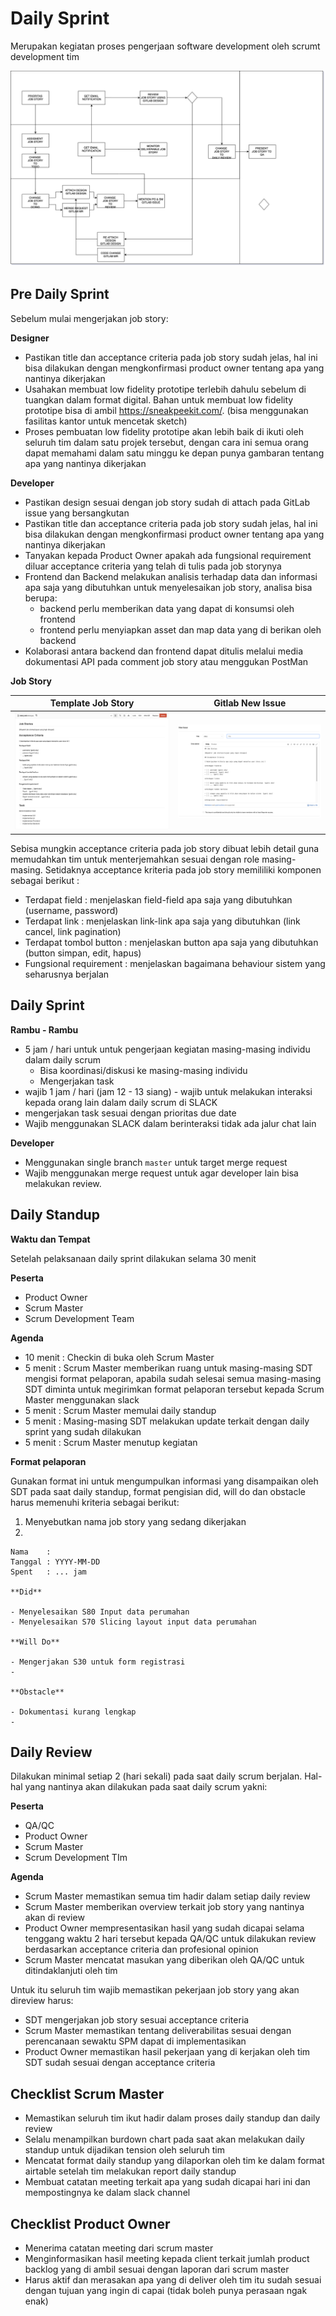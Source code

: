 # Daily Sprint

Merupakan kegiatan proses pengerjaan software development oleh scrumt development tim

![Overview Daily Scrum](./assets/flow-daily-scrum.png)

## Pre Daily Sprint

Sebelum mulai mengerjakan job story:

**Designer**

- Pastikan title dan acceptance criteria pada job story sudah jelas, hal ini bisa dilakukan dengan
  mengkonfirmasi product owner tentang apa yang nantinya dikerjakan
- Usahakan membuat low fidelity prototipe terlebih dahulu sebelum di tuangkan dalam format digital.
  Bahan untuk membuat low fidelity prototipe bisa di ambil https://sneakpeekit.com/. (bisa menggunakan
  fasilitas kantor untuk mencetak sketch)
- Proses pembuatan low fidelity prototipe akan lebih baik di ikuti oleh seluruh tim dalam satu projek
  tersebut, dengan cara ini semua orang dapat memahami dalam satu minggu ke depan punya gambaran tentang
  apa yang nantinya dikerjakan

**Developer**

- Pastikan design sesuai dengan job story sudah di attach pada GitLab issue yang bersangkutan
- Pastikan title dan acceptance criteria pada job story sudah jelas, hal ini bisa dilakukan dengan
  mengkonfirmasi product owner tentang apa yang nantinya dikerjakan
- Tanyakan kepada Product Owner apakah ada fungsional requirement diluar acceptance criteria yang 
  telah di tulis pada job storynya
- Frontend dan Backend melakukan analisis terhadap data dan informasi apa saja yang dibutuhkan untuk
  menyelesaikan job story, analisa bisa berupa:
  - backend perlu memberikan data yang dapat di konsumsi oleh frontend
  - frontend perlu menyiapkan asset dan map data yang di berikan oleh backend
- Kolaborasi antara backend dan frontend dapat ditulis melalui media dokumentasi API pada comment job
  story atau menggukan PostMan

**Job Story**

| Template Job Story | Gitlab New Issue |
| ------------------ | ---------------- |
| ![Template job story](./assets/template-job-story.png) | ![Gitlab Issue](./assets/template-job-story-issue.png) |

Sebisa mungkin acceptance criteria pada job story dibuat lebih detail guna memudahkan tim untuk
menterjemahkan sesuai dengan role masing-masing. Setidaknya acceptance kriteria pada job story memililiki
komponen sebagai berikut :

- Terdapat field : menjelaskan field-field apa saja yang dibutuhkan (username, password)
- Terdapat link : menjelaskan link-link apa saja yang dibutuhkan (link cancel, link pagination)
- Terdapat tombol button : menjelaskan button apa saja yang dibutuhkan (button simpan, edit, hapus)
- Fungsional requirement : menjelaskan bagaimana behaviour sistem yang seharusnya berjalan


## Daily Sprint

**Rambu - Rambu**

- 5 jam / hari untuk untuk pengerjaan kegiatan masing-masing individu dalam daily scrum
  - Bisa koordinasi/diskusi ke masing-masing individu
  - Mengerjakan task
- wajib 1 jam / hari  (jam 12 - 13 siang) - wajib untuk melakukan interaksi kepada orang lain dalam 
  daily scrum di SLACK
- mengerjakan task sesuai dengan prioritas due date
- Wajib menggunakan SLACK  dalam berinteraksi tidak ada jalur chat lain

**Developer**

- Menggunakan single branch `master` untuk target merge request
- Wajib menggunakan merge request untuk agar developer lain bisa melakukan review. 

## Daily Standup

**Waktu dan Tempat**

Setelah pelaksanaan daily sprint dilakukan selama 30 menit

**Peserta**

- Product Owner
- Scrum Master
- Scrum Development Team

**Agenda**

- 10 menit : Checkin di buka oleh Scrum Master
- 5 menit : Scrum Master memberikan ruang untuk masing-masing SDT mengisi format pelaporan, apabila 
  sudah selesai semua masing-masing SDT diminta untuk megirimkan format pelaporan tersebut kepada 
  Scrum Master menggunakan slack
- 5 menit : Scrum Master memulai daily standup
- 5 menit : Masing-masing SDT melakukan update terkait dengan daily sprint yang sudah dilakukan
- 5 menit : Scrum Master menutup kegiatan

**Format pelaporan**

Gunakan format ini untuk mengumpulkan informasi yang disampaikan oleh SDT pada saat daily standup,
format pengisian did, will do dan obstacle harus memenuhi kriteria sebagai berikut:

1. Menyebutkan nama job story yang sedang dikerjakan
2. 

```
Nama    :
Tanggal : YYYY-MM-DD
Spent   : ... jam

**Did**

- Menyelesaikan S80 Input data perumahan
- Menyelesaikan S70 Slicing layout input data perumahan

**Will Do**

- Mengerjakan S30 untuk form registrasi
-

**Obstacle**

- Dokumentasi kurang lengkap
-
```

## Daily Review

Dilakukan minimal setiap 2 (hari sekali) pada saat daily scrum berjalan. Hal-hal yang nantinya akan 
dilakukan pada saat daily scrum yakni:

**Peserta**

- QA/QC
- Product Owner
- Scrum Master
- Scrum Development TIm

**Agenda**

- Scrum Master memastikan semua tim hadir dalam setiap daily review
- Scrum Master memberikan overview terkait job story yang nantinya akan di review
- Product Owner mempresentasikan hasil yang sudah dicapai selama tenggang waktu 2 hari tersebut kepada
  QA/QC untuk dilakukan review berdasarkan acceptance criteria dan profesional opinion 
- Scrum Master mencatat masukan yang diberikan oleh QA/QC untuk ditindaklanjuti oleh tim

Untuk itu seluruh tim wajib memastikan pekerjaan job story yang akan direview harus:

- SDT mengerjakan job story sesuai acceptance criteria
- Scrum Master memastikan tentang deliverabilitas sesuai dengan perencanaan sewaktu SPM dapat di
  implementasikan
- Product Owner memastikan hasil pekerjaan yang di kerjakan oleh tim SDT sudah sesuai dengan acceptance
  criteria

## Checklist Scrum Master

- Memastikan seluruh tim ikut hadir dalam proses daily standup dan daily review
- Selalu menampilkan burdown chart pada saat akan melakukan daily standup untuk dijadikan tension
  oleh seluruh tim
- Mencatat format daily standup yang dilaporkan oleh tim ke dalam format airtable setelah tim melakukan
  report daily standup
- Membuat catatan meeting terkait apa yang sudah dicapai hari ini dan mempostingnya ke dalam slack channel

## Checklist Product Owner

- Menerima catatan meeting dari scrum master
- Menginformasikan hasil meeting kepada client terkait jumlah product backlog yang di ambil sesuai 
  dengan laporan dari scrum master
- Harus aktif dan merasakan apa yang di deliver oleh tim itu sudah sesuai dengan tujuan yang ingin 
  di capai (tidak boleh punya perasaan ngak enak)